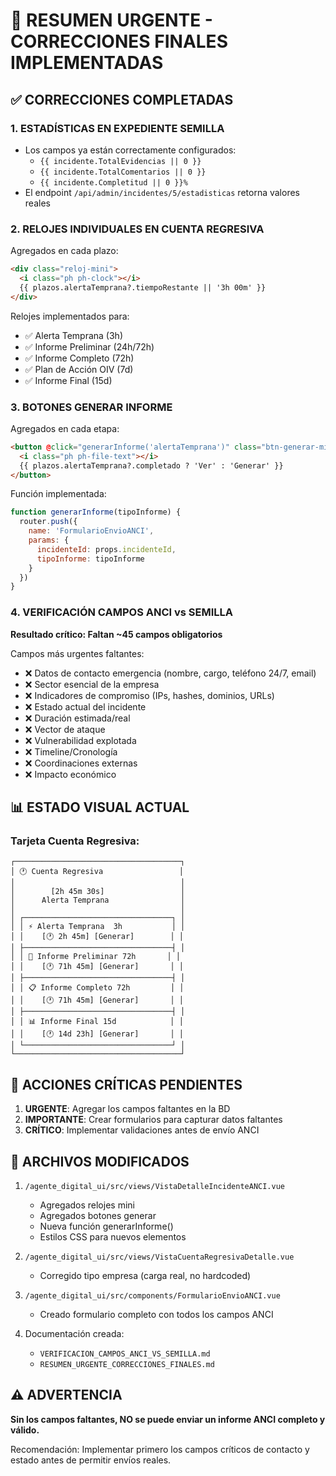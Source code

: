 # 🚨 RESUMEN URGENTE - CORRECCIONES FINALES IMPLEMENTADAS

## ✅ CORRECCIONES COMPLETADAS

### 1. **ESTADÍSTICAS EN EXPEDIENTE SEMILLA**
- Los campos ya están correctamente configurados:
  - `{{ incidente.TotalEvidencias || 0 }}` 
  - `{{ incidente.TotalComentarios || 0 }}`
  - `{{ incidente.Completitud || 0 }}%`
- El endpoint `/api/admin/incidentes/5/estadisticas` retorna valores reales

### 2. **RELOJES INDIVIDUALES EN CUENTA REGRESIVA**
Agregados en cada plazo:
```html
<div class="reloj-mini">
  <i class="ph ph-clock"></i>
  {{ plazos.alertaTemprana?.tiempoRestante || '3h 00m' }}
</div>
```

Relojes implementados para:
- ✅ Alerta Temprana (3h)
- ✅ Informe Preliminar (24h/72h)
- ✅ Informe Completo (72h)
- ✅ Plan de Acción OIV (7d)
- ✅ Informe Final (15d)

### 3. **BOTONES GENERAR INFORME**
Agregados en cada etapa:
```html
<button @click="generarInforme('alertaTemprana')" class="btn-generar-mini">
  <i class="ph ph-file-text"></i>
  {{ plazos.alertaTemprana?.completado ? 'Ver' : 'Generar' }}
</button>
```

Función implementada:
```javascript
function generarInforme(tipoInforme) {
  router.push({
    name: 'FormularioEnvioANCI',
    params: { 
      incidenteId: props.incidenteId,
      tipoInforme: tipoInforme
    }
  })
}
```

### 4. **VERIFICACIÓN CAMPOS ANCI vs SEMILLA**

**Resultado crítico: Faltan ~45 campos obligatorios**

Campos más urgentes faltantes:
- ❌ Datos de contacto emergencia (nombre, cargo, teléfono 24/7, email)
- ❌ Sector esencial de la empresa
- ❌ Indicadores de compromiso (IPs, hashes, dominios, URLs)
- ❌ Estado actual del incidente
- ❌ Duración estimada/real
- ❌ Vector de ataque
- ❌ Vulnerabilidad explotada
- ❌ Timeline/Cronología
- ❌ Coordinaciones externas
- ❌ Impacto económico

## 📊 ESTADO VISUAL ACTUAL

### Tarjeta Cuenta Regresiva:
```
┌─────────────────────────────────────┐
│ 🕐 Cuenta Regresiva                 │
│                                     │
│        [2h 45m 30s]                 │
│      Alerta Temprana                │
│                                     │
│ ┌─────────────────────────────────┐ │
│ │ ⚡ Alerta Temprana  3h           │ │
│ │    [🕐 2h 45m] [Generar]        │ │
│ ├─────────────────────────────────┤ │
│ │ 📄 Informe Preliminar 72h       │ │
│ │    [🕐 71h 45m] [Generar]       │ │
│ ├─────────────────────────────────┤ │
│ │ 📋 Informe Completo 72h         │ │
│ │    [🕐 71h 45m] [Generar]       │ │
│ ├─────────────────────────────────┤ │
│ │ 📊 Informe Final 15d            │ │
│ │    [🕐 14d 23h] [Generar]       │ │
│ └─────────────────────────────────┘ │
└─────────────────────────────────────┘
```

## 🔴 ACCIONES CRÍTICAS PENDIENTES

1. **URGENTE**: Agregar los campos faltantes en la BD
2. **IMPORTANTE**: Crear formularios para capturar datos faltantes
3. **CRÍTICO**: Implementar validaciones antes de envío ANCI

## 📁 ARCHIVOS MODIFICADOS

1. `/agente_digital_ui/src/views/VistaDetalleIncidenteANCI.vue`
   - Agregados relojes mini
   - Agregados botones generar
   - Nueva función generarInforme()
   - Estilos CSS para nuevos elementos

2. `/agente_digital_ui/src/views/VistaCuentaRegresivaDetalle.vue`
   - Corregido tipo empresa (carga real, no hardcoded)

3. `/agente_digital_ui/src/components/FormularioEnvioANCI.vue`
   - Creado formulario completo con todos los campos ANCI

4. Documentación creada:
   - `VERIFICACION_CAMPOS_ANCI_VS_SEMILLA.md`
   - `RESUMEN_URGENTE_CORRECCIONES_FINALES.md`

## ⚠️ ADVERTENCIA

**Sin los campos faltantes, NO se puede enviar un informe ANCI completo y válido.**

Recomendación: Implementar primero los campos críticos de contacto y estado antes de permitir envíos reales.
